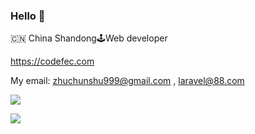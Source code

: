 ### Hello 👋

🇨🇳 China Shandong🕹Web developer

https://codefec.com

My email: zhuchunshu999@gmail.com , laravel@88.com

<img src="https://github-readme-stats.vercel.app/api/top-langs/?username=zhuchunshu&layout=compact&locale=cn" />
<p><img src="https://github-readme-stats.vercel.app/api?username=zhuchunshu&show_icons=true&icon_color=805AD5&text_color=718096&bg_color=ffffff&locale=cn" /></p>
